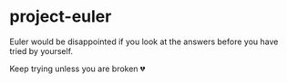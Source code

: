 # project-euler

Euler would be disappointed if you look at the answers before you have tried by yourself.

Keep trying unless you are broken 💔
